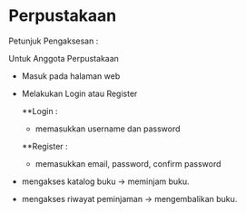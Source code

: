 # Perpustakaan
Petunjuk Pengaksesan :

Untuk Anggota Perpustakaan 
- Masuk pada halaman web
- Melakukan Login atau Register

  **Login :
  - memasukkan username dan password

  **Register :
  - memasukkan email, password, confirm password
  
- mengakses katalog buku -> meminjam buku.
- mengakses riwayat peminjaman -> mengembalikan buku.
